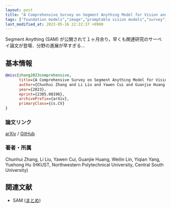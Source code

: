 ```yaml
---
layout: post
title: "A Comprehensive Survey on Segment Anything Model for Vision and Beyond"
tags: ["foundation models","image","promptable vision models","survey"]
last_modified_at: 2023-05-16 22:22:37 +0900
---
```


Segment Anything (SAM) が公開されて１ヶ月余り，早くも関連研究のサーベイ論文が登場．分野の進展が早すぎる…

## 基本情報

```bibtex
@misc{zhang2023comprehensive,
      title={A Comprehensive Survey on Segment Anything Model for Vision and Beyond}, 
      author={Chunhui Zhang and Li Liu and Yawen Cui and Guanjie Huang and Weilin Lin and Yiqian Yang and Yuehong Hu},
      year={2023},
      eprint={2305.08196},
      archivePrefix={arXiv},
      primaryClass={cs.CV}
}
```

### 論文リンク

[arXiv](https://arxiv.org/abs/2305.08196) / [GitHub](https://github.com/liliu-avril/Awesome-Segment-Anything)

### 著者・所属

Chunhui Zhang, Li Liu, Yawen Cui, Guanjie Huang, Weilin Lin, Yiqian Yang, Yuehong Hu (HKUST, Northwestern Polytechnical University, Central South University)

## 関連文献

* SAM ([まとめ](https://3btheory.github.io/literature-memorandum/2023/05/16/segment-anything.html))
